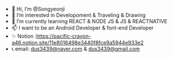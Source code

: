- 👋 Hi, I’m @Songyeonji
- 👀 I’m interested in Developoment & Traveling & Drawing
- 🌱 I’m currently learning REACT & NODE JS & JS & REACTNATIVE
- 📫 I want to be an Android Developer & font-end Developer
- ✨ Notion :https://pacific-crayon-a46.notion.site/11e8016498e3440f8fce9a5944e933e2
- 📞 email: dus3439@naver.com & dus3439@gmail.com 

<!---
Songyeonji/Songyeonji is a ✨ special ✨ repository because its `README.md` (this file) appears on your GitHub profile.
You can click the Prev link to take a look at your changes.
--->
